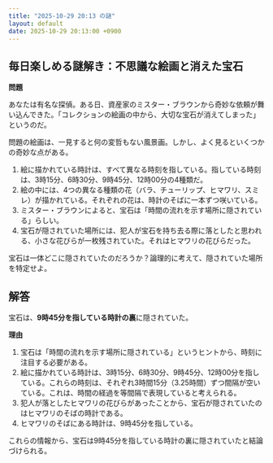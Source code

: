 ```yaml
---
title: "2025-10-29 20:13 の謎"
layout: default
date: 2025-10-29 20:13:00 +0900
---
```

## 毎日楽しめる謎解き：不思議な絵画と消えた宝石

**問題**

あなたは有名な探偵。ある日、資産家のミスター・ブラウンから奇妙な依頼が舞い込んできた。「コレクションの絵画の中から、大切な宝石が消えてしまった」というのだ。

問題の絵画は、一見すると何の変哲もない風景画。しかし、よく見るといくつかの奇妙な点がある。

1.  絵に描かれている時計は、すべて異なる時刻を指している。指している時刻は、3時15分、6時30分、9時45分、12時00分の4種類だ。
2.  絵の中には、4つの異なる種類の花（バラ、チューリップ、ヒマワリ、スミレ）が描かれている。それぞれの花は、時計のそばに一本ずつ咲いている。
3.  ミスター・ブラウンによると、宝石は「時間の流れを示す場所に隠されている」らしい。
4.  宝石が隠されていた場所には、犯人が宝石を持ち去る際に落としたと思われる、小さな花びらが一枚残されていた。それはヒマワリの花びらだった。

宝石は一体どこに隠されていたのだろうか？論理的に考えて、隠されていた場所を特定せよ。

## 解答

宝石は、**9時45分を指している時計の裏**に隠されていた。

**理由**

1.  宝石は「時間の流れを示す場所に隠されている」というヒントから、時刻に注目する必要がある。
2.  絵に描かれている時計は、3時15分、6時30分、9時45分、12時00分を指している。これらの時刻は、それぞれ3時間15分（3.25時間）ずつ間隔が空いている。これは、時間の経過を等間隔で表現していると考えられる。
3.  犯人が落としたヒマワリの花びらがあったことから、宝石が隠されていたのはヒマワリのそばの時計である。
4.  ヒマワリのそばにある時計は、9時45分を指している。

これらの情報から、宝石は9時45分を指している時計の裏に隠されていたと結論づけられる。
